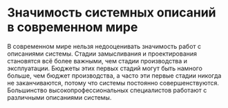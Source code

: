 # Значимость системных описаний в современном мире

В современном мире нельзя недооценивать значимость работ с описаниями системы. Стадии замысливания и проектирования становятся всё более важными, чем стадии производства и эксплуатации. Бюджеты этих первых стадий могут быть намного больше, чем бюджет производства, а часто эти первые стадии никогда не заканчиваются, потому что системы постоянно совершенствуются. Большинство высокопрофессиональных специалистов работают с различными описаниями системы.
